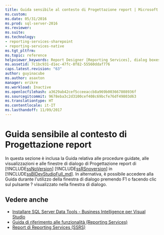```yaml
---
title: Guida sensibile al contesto di Progettazione report | Microsoft Docs
ms.custom: 
ms.date: 05/31/2016
ms.prod: sql-server-2016
ms.reviewer: 
ms.suite: 
ms.technology:
- reporting-services-sharepoint
- reporting-services-native
ms.tgt_pltfrm: 
ms.topic: reference
helpviewer_keywords: Report Designer [Reporting Services], dialog boxes
ms.assetid: 7c1bc931-d1ec-47fc-8f82-55560ddaf776
caps.latest.revision: "63"
author: guyinacube
ms.author: asaxton
manager: erikre
ms.workload: Inactive
ms.openlocfilehash: a3629ab42cef5cceeaccb8a969b003667808936f
ms.sourcegitcommit: 9678eba3c2d3100cef408c69bcfe76df49803d63
ms.translationtype: HT
ms.contentlocale: it-IT
ms.lasthandoff: 11/09/2017
---
```

# <a name="report-designer-f1-help"></a>Guida sensibile al contesto di Progettazione report
  In questa sezione è inclusa la Guida relativa alle procedure guidate, alle visualizzazioni e alle finestre di dialogo di Progettazione report di [!INCLUDE[ssNoVersion](../../includes/ssnoversion-md.md)] [!INCLUDE[ssRSnoversion](../../includes/ssrsnoversion-md.md)] in [!INCLUDE[ssBIDevStudioFull_md](../../includes/ssbidevstudiofull-md.md)]. In alternativa, è possibile accedere alla Guida durante l'utilizzo della finestra di dialogo premendo F1 o facendo clic sul pulsante ? visualizzato nella finestra di dialogo.  
  
## <a name="see-also"></a>Vedere anche  
+ [Installare SQL Server Data Tools - Business Intelligence per Visual Studio](http://msdn.microsoft.com/library/68ed2924-9104-4c79-974f-0e87212ec2e1)
+ [Guida di riferimento alle funzionalità (Reporting Services)](../../reporting-services/feature-reference-reporting-services.md)
+ [Report di Reporting Services (SSRS)](../../reporting-services/reports/reporting-services-reports-ssrs.md) 
   
  
  
